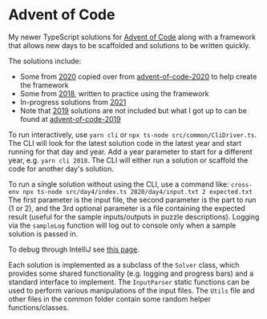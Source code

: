 # Advent of Code

My newer TypeScript solutions for [Advent of Code](https://adventofcode.com/) along with a framework that 
allows new days to be scaffolded and solutions to be written quickly.

The solutions include:
* Some from [2020](https://adventofcode.com/2020) copied over from
 [advent-of-code-2020](https://github.com/bonnici/advent-of-code-2020) to help create the framework
* Some from [2018](https://adventofcode.com/2018), written to practice using the framework
* In-progress solutions from [2021](https://adventofcode.com/2021)
* Note that [2019](https://adventofcode.com/2019) solutions are not included but what I got up to can be found at 
 [advent-of-code-2019](https://github.com/bonnici/advent-of-code-2019)

To run interactively, use `yarn cli` or `npx ts-node src/common/CliDriver.ts`. The CLI will look for the latest solution
code in the latest year and start running for that day and year. Add a year parameter to start for a different year, 
e.g. `yarn cli 2018`. The CLI will either run a solution or scaffold the code for another day's solution.

To run a single solution without using the CLI, use a command like:
`cross-env npx ts-node src/day4/index.ts 2020/day4/input.txt 2 expected.txt`
The first parameter is the input file, the second parameter is the part to run (1 or 2), and the 3rd optional parameter 
is a file containing the expected result (useful for the sample inputs/outputs in puzzle descriptions). Logging via the
`sampleLog` function will log out to console only when a sample solution is passed in.

To debug through IntelliJ see 
[this page](https://www.jetbrains.com/help/idea/running-and-debugging-typescript.html#ws_ts_run_debug_server_side_ts_node).

Each solution is implemented as a subclass of the `Solver` class, which provides some shared functionality (e.g. logging 
and progress bars) and a standard interface to implement. The `InputParser` static functions can be used to perform 
various manipulations of the input files. The `Utils` file and other files in the common folder contain some random 
helper functions/classes.